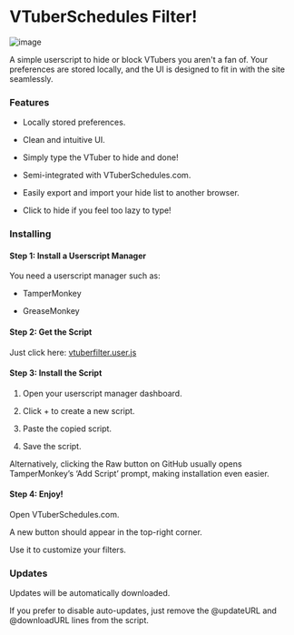 # VTuberSchedules Filter!
![image](https://github.com/user-attachments/assets/6e968c3b-ee07-4e07-adb4-233cfc8bb887)


A simple userscript to hide or block VTubers you aren't a fan of. Your preferences are stored locally, and the UI is designed to fit in with the site seamlessly.

### Features

- Locally stored preferences.

- Clean and intuitive UI.

- Simply type the VTuber to hide and done!

- Semi-integrated with VTuberSchedules.com.

- Easily export and import your hide list to another browser.

- Click to hide if you feel too lazy to type!

### Installing

#### Step 1: Install a Userscript Manager

You need a userscript manager such as:

- TamperMonkey

- GreaseMonkey

#### Step 2: Get the Script

Just click here:
[vtuberfilter.user.js](https://github.com/oh-ari/vtuberfilter/blob/main/vtuberfilter.user.js)

#### Step 3: Install the Script

1. Open your userscript manager dashboard.

2. Click + to create a new script.

3. Paste the copied script.

4. Save the script.

Alternatively, clicking the Raw button on GitHub usually opens TamperMonkey’s ‘Add Script’ prompt, making installation even easier.

#### Step 4: Enjoy!

Open VTuberSchedules.com.

A new button should appear in the top-right corner.

Use it to customize your filters.

### Updates

Updates will be automatically downloaded.

If you prefer to disable auto-updates, just remove the @updateURL and @downloadURL lines from the script.
